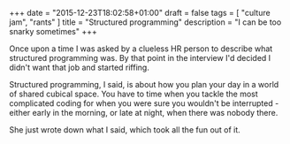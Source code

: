 +++
date = "2015-12-23T18:02:58+01:00"
draft = false
tags = [ "culture jam", "rants" ]
title = "Structured programming"
description = "I can be too snarky sometimes"
+++

Once upon a time I was asked by a clueless HR person to describe what
structured programming was. By that point in the interview I'd decided
I didn't want that job and started riffing.

Structured programming, I said, is about how you plan your day in a world
of shared cubical space. You have to time when you tackle the most complicated
coding for when you were sure you wouldn't be interrupted - either early
in the morning, or late at night, when there was nobody there. 

She just wrote down what I said, which took all the fun out of it.


